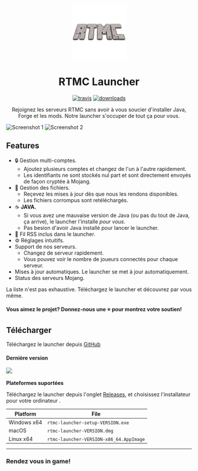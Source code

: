 <p align="center"><img src="./app/assets/images/SealCircle.png" width="150px" height="150px" alt="aventium softworks"></p>

<h1 align="center">RTMC Launcher</h1>

[<p align="center"><img src="https://img.shields.io/travis/com/GeekCornerGH/RTMC-Launcher.svg?style=for-the-badge" alt="travis">](https://travis-ci.org/github/GeekCornerGH/RTMC-Launcher) [<img src="https://img.shields.io/github/downloads/GeekCornerGH/RTMC-Launcher/total.svg?style=for-the-badge" alt="downloads">](https://github.com/GeekCornerGH/RTMC-Launcher/releases)</p>

<p align="center">Rejoignez les serveurs RTMC sans avoir à vous soucier d'installer Java, Forge et les mods. Notre launcher s'occuper de tout ça pour vous.</p>

![Screenshot 1](https://i.imgur.com/6o7SmH6.png)
![Screenshot 2](https://i.imgur.com/x3B34n1.png)

## Features

* 🔒 Gestion multi-comptes.
  * Ajoutez plusieurs comptes et changez de l'un à l'autre rapidement.
  * Les identifiants ne sont stockés nul part et sont directement envoyés de façon cryptée à Mojang.
* 📂 Gestion des fichiers.
  * Reçevez les mises à jour dès que nous les rendons disponibles.
  * Les fichiers corrompus sont retéléchargés.
* ☕ **JAVA.**
  * Si vous avez une mauvaise version de Java (ou pas du tout de Java, ça arrive), le launcher l'installe *pour vous*.
  * Pas besion d'avoir Java installé pour lancer le launcher.
* 📰 Fil RSS inclus dans le launcher.
* ⚙️ Réglages intuitifs.
* Support de nos serveurs.
  * Changez de serveur rapidement.
  * Vous pouvez voir le nombre de joueurs connectés pour chaque serveur.
* Mises à jour automatiques. Le launcher se met à jour automatiquement.
*  Status des serveurs Mojang.

La liste n'est pas exhaustive. Téléchargez le launcher et découvrez par vous même.


#### Vous aimez le projet? Donnez-nous une ⭐ pour montrez votre soutien!

## Télécharger

Téléchargez le launcher depuis [GitHub](https://github.com/GeekCornerGH/RTMC-Launcher/releases)

#### Dernière version

[![](https://img.shields.io/github/v/release/geekcornergh/rtmc-launcher?style=for-the-badge)](https://github.com/GeekCornerGH/RTMC-Launcher/releases/latest)


**Plateformes suportées**

Téléchargez le launcher depuis l'onglet [Releases](https://github.com/GeekCornerGH/RTMC-Launcher/releases), et choisissez l'installateur pour votre ordinateur .

| Platform | File |
| -------- | ---- |
| Windows x64 | `rtmc-launcher-setup-VERSION.exe` |
| macOS | `rtmc-launcher-VERSION.dmg` |
| Linux x64 | `rtmc-launcher-VERSION-x86_64.AppImage` |

---

### Rendez vous in game!


